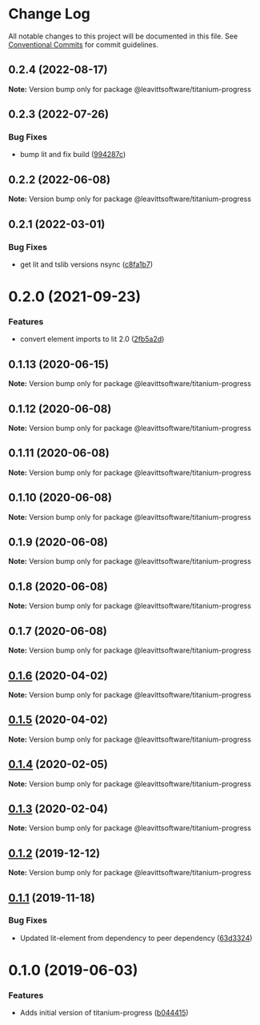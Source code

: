 # Change Log

All notable changes to this project will be documented in this file.
See [Conventional Commits](https://conventionalcommits.org) for commit guidelines.

## 0.2.4 (2022-08-17)

**Note:** Version bump only for package @leavittsoftware/titanium-progress





## 0.2.3 (2022-07-26)


### Bug Fixes

* bump lit and fix build ([994287c](https://github.com/LeavittSoftware/titanium-elements/commit/994287cc92267fe41093ee8ded6640521bd3facb))





## 0.2.2 (2022-06-08)

**Note:** Version bump only for package @leavittsoftware/titanium-progress





## 0.2.1 (2022-03-01)


### Bug Fixes

* get lit and tslib versions nsync ([c8fa1b7](https://github.com/LeavittSoftware/titanium-elements/commit/c8fa1b77320c6b6854009bb076ba0bcc2c632ae0))





# 0.2.0 (2021-09-23)


### Features

* convert element imports to lit 2.0 ([2fb5a2d](https://github.com/LeavittSoftware/titanium-elements/commit/2fb5a2da5a5af636541ce58e398fdf587e2c008a))





## 0.1.13 (2020-06-15)

**Note:** Version bump only for package @leavittsoftware/titanium-progress





## 0.1.12 (2020-06-08)

**Note:** Version bump only for package @leavittsoftware/titanium-progress





## 0.1.11 (2020-06-08)

**Note:** Version bump only for package @leavittsoftware/titanium-progress





## 0.1.10 (2020-06-08)

**Note:** Version bump only for package @leavittsoftware/titanium-progress





## 0.1.9 (2020-06-08)

**Note:** Version bump only for package @leavittsoftware/titanium-progress





## 0.1.8 (2020-06-08)

**Note:** Version bump only for package @leavittsoftware/titanium-progress





## 0.1.7 (2020-06-08)

**Note:** Version bump only for package @leavittsoftware/titanium-progress





## [0.1.6](https://github.com/LeavittSoftware/titanium-elements/compare/@leavittsoftware/titanium-progress@0.1.5...@leavittsoftware/titanium-progress@0.1.6) (2020-04-02)

**Note:** Version bump only for package @leavittsoftware/titanium-progress





## [0.1.5](https://github.com/LeavittSoftware/titanium-elements/compare/@leavittsoftware/titanium-progress@0.1.4...@leavittsoftware/titanium-progress@0.1.5) (2020-04-02)

**Note:** Version bump only for package @leavittsoftware/titanium-progress





## [0.1.4](https://github.com/LeavittSoftware/titanium-elements/compare/@leavittsoftware/titanium-progress@0.1.3...@leavittsoftware/titanium-progress@0.1.4) (2020-02-05)

**Note:** Version bump only for package @leavittsoftware/titanium-progress





## [0.1.3](https://github.com/LeavittSoftware/titanium-elements/compare/@leavittsoftware/titanium-progress@0.1.2...@leavittsoftware/titanium-progress@0.1.3) (2020-02-04)

**Note:** Version bump only for package @leavittsoftware/titanium-progress





## [0.1.2](https://github.com/LeavittSoftware/titanium-elements/compare/@leavittsoftware/titanium-progress@0.1.1...@leavittsoftware/titanium-progress@0.1.2) (2019-12-12)

**Note:** Version bump only for package @leavittsoftware/titanium-progress





## [0.1.1](https://github.com/LeavittSoftware/titanium-elements/compare/@leavittsoftware/titanium-progress@0.1.0...@leavittsoftware/titanium-progress@0.1.1) (2019-11-18)


### Bug Fixes

* Updated lit-element from dependency to peer dependency ([63d3324](https://github.com/LeavittSoftware/titanium-elements/commit/63d332436d677b7e82c6adf91a6e08e29adee32b))





# 0.1.0 (2019-06-03)


### Features

* Adds initial version of titanium-progress ([b044415](https://github.com/LeavittSoftware/titanium-elements/commit/b044415))

